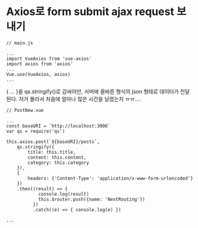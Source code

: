 
# Axios로 form submit ajax request 보내기

```
// main.js 

...
import VueAxios from 'vue-axios'
import axios from 'axios'
...
Vue.use(VueAxios, axios)
...
```

{ ... }을 qs.stringify()로 감싸야만, 서버에 올바른 형식의 json 형태로 데이터가 전달된다. 저거 몰라서 처음에 얼마나 많은 시간을 날렸는지 ㅠㅠ....

```
// PostNew.vue

...
const baseURI = `http://localhost:3000`
var qs = require('qs')

this.axios.post(`${baseURI}/posts`, 
    qs.stringify({
        title: this.title,
        content: this.content,
        category: this.category
    }), 
    {
        headers: {'Content-Type': 'application/x-www-form-urlencoded'}
    })
    .then((result) => {
            console.log(result)
            this.$router.push({name: 'NextRouting'})
          })
          .catch((e) => { console.log(e) })

...

```
